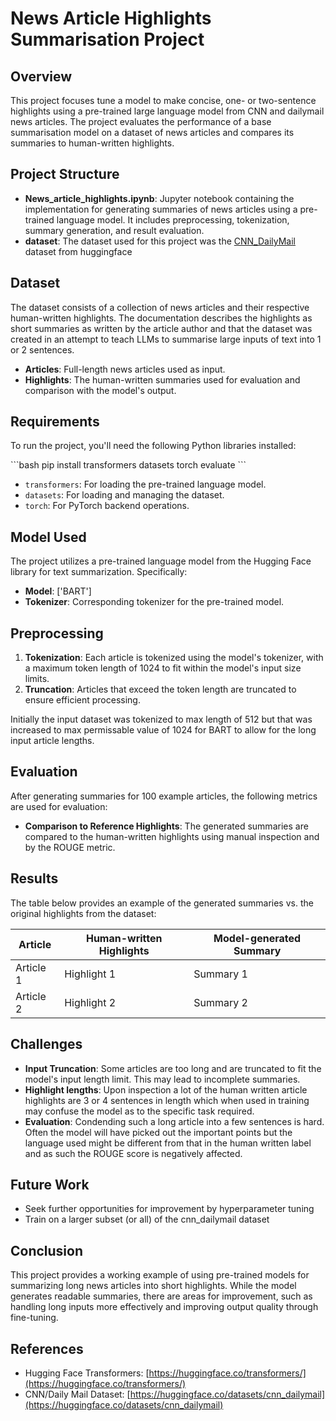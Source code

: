# News Article Highlights Summarisation Project

## Overview

This project focuses tune a model to make concise, one- or two-sentence highlights using a pre-trained large language model from CNN and dailymail news articles. The project evaluates the performance of a base summarisation model on a dataset of news articles and compares its summaries to human-written highlights.

## Project Structure

- **News_article_highlights.ipynb**: Jupyter notebook containing the implementation for generating summaries of news articles using a pre-trained language model. It includes preprocessing, tokenization, summary generation, and result evaluation.
- **dataset**: The dataset used for this project was the [CNN_DailyMail](https://huggingface.co/datasets/abisee/cnn_dailymail) dataset from huggingface

## Dataset

The dataset consists of a collection of news articles and their respective human-written highlights. The documentation describes the highlights as short summaries as written by the article author and that the dataset was created in an attempt to teach LLMs to summarise large inputs of text into 1 or 2 sentences.

- **Articles**: Full-length news articles used as input.
- **Highlights**: The human-written summaries used for evaluation and comparison with the model's output.

## Requirements

To run the project, you'll need the following Python libraries installed:

\`\`\`bash
pip install transformers datasets torch evaluate
\`\`\`

- `transformers`: For loading the pre-trained language model.
- `datasets`: For loading and managing the dataset.
- `torch`: For PyTorch backend operations.

## Model Used

The project utilizes a pre-trained language model from the Hugging Face library for text summarization. Specifically:

- **Model**: ['BART'] 
- **Tokenizer**: Corresponding tokenizer for the pre-trained model.

## Preprocessing

1. **Tokenization**: Each article is tokenized using the model's tokenizer, with a maximum token length of 1024 to fit within the model's input size limits.
2. **Truncation**: Articles that exceed the token length are truncated to ensure efficient processing.

Initially the input dataset was tokenized to max length of 512 but that was increased to max permissable value of 1024 for BART to allow for the long input article lengths.



## Evaluation

After generating summaries for 100 example articles, the following metrics are used for evaluation:

- **Comparison to Reference Highlights**: The generated summaries are compared to the human-written highlights using manual inspection and by the ROUGE metric.

## Results

The table below provides an example of the generated summaries vs. the original highlights from the dataset:

| **Article** | **Human-written Highlights** | **Model-generated Summary** |
|-------------|------------------------------|-----------------------------|
| Article 1   | Highlight 1                   | Summary 1                   |
| Article 2   | Highlight 2                   | Summary 2                   |

## Challenges

- **Input Truncation**: Some articles are too long and are truncated to fit the model's input length limit. This may lead to incomplete summaries.
- **Highlight lengths**: Upon inspection a lot of the human written article highlights are 3 or 4 sentences in length which when used in training may confuse the model as to the specific task required.
- **Evaluation**: Condending such a long article into a few sentences is hard. Often the model will have picked out the important points but the language used might be different from that in the human written label and as such the ROUGE score is negatively affected.

## Future Work

- Seek further opportunities for improvement by hyperparameter tuning
- Train on a larger subset (or all) of the cnn_dailymail dataset

## Conclusion

This project provides a working example of using pre-trained models for summarizing long news articles into short highlights. While the model generates readable summaries, there are areas for improvement, such as handling long inputs more effectively and improving output quality through fine-tuning.

## References

- Hugging Face Transformers: [https://huggingface.co/transformers/](https://huggingface.co/transformers/)
- CNN/Daily Mail Dataset: [https://huggingface.co/datasets/cnn_dailymail](https://huggingface.co/datasets/cnn_dailymail)
